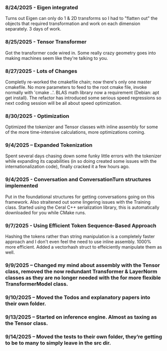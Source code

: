 ﻿### 8/24/2025 - Eigen integrated
Turns out Eigen can only do 1 & 2D transforms so I had to "flatten out" the objects that required transformation and work on each dimension separately. 3 days of work.

### 8/25/2025 - Tensor Transformer
Got the transformer code wired in. Some really crazy geometry goes into making machines seem like they're talking to you.

### 8/27/2025 - Lots of Changes
Completly re-worked the cmakefile chain; now there's only one master cmakefile. No more parameters to feed to the root cmake file, invoke normally with 'cmake ..'. BLAS math library now a requirement (Debian: apt get install). The refactor has introduced some serious speed regressions so next coding session will be all about speed optimization.

### 8/30/2025 - Optimization
Optimized the tokenizer and Tensor classes with inline assembly for some of the more time-intensive calculations, more optimizations coming.

### 9/4/2025 – Expanded Tokenization
Spent several days chasing down some funky little errors with the tokenizer while expanding its capabilities (in so doing created some issues with the internationalization code), finally cracked it a few hours ago.

### 9/4/2025 - Conversation and ConversationTurn structures implemented
Put in the foundational structures for getting conversations going on this framework. Also straitened out some lingering issues with the Training class. Started using the Ceral C++ serialization library, this is automatically downloaded for you while CMake runs.

### 9/7/2025 - Using Efficient Token Sequence-Based Approach
Hashing the tokens rather than string manipulation is a completely faster approach and I don't even feel the need to use inline assembly. 1000% more
efficient. Added a vectorhash struct to effeiciently manipulate them as well.

### 9/9/2025 – Changed my mind about assembly with the Tensor class, removed the now redundant Transformer & LayerNorm classes as they are no longer needed with the for more flexible TransformerModel class.

### 9/10/2025 – Moved the Todos and explanatory papers into their own folder.

### 9/13/2025 – Started on inference engine. Almost as taxing as the Tensor class.

### 9/14/2025 – Moved the tests to their own folder, they’re getting to be to many to simply leave in the src dir.
